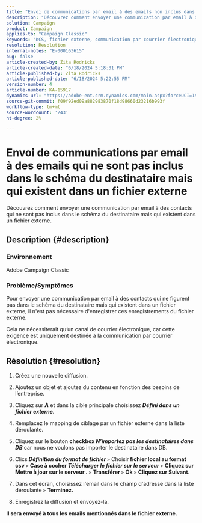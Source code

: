 ```yaml
---
title: "Envoi de communications par email à des emails non inclus dans le schéma du destinataire mais présents dans un fichier externe"
description: "Découvrez comment envoyer une communication par email à des contacts qui ne sont pas inclus dans le schéma du destinataire mais qui existent dans un fichier externe."
solution: Campaign
product: Campaign
applies-to: "Campaign Classic"
keywords: "KCS, fichier externe, communication par courrier électronique, schéma, ACC, Campaign Classic"
resolution: Resolution
internal-notes: "E-000163615"
bug: false
article-created-by: Zita Rodricks
article-created-date: "6/18/2024 5:18:31 PM"
article-published-by: Zita Rodricks
article-published-date: "6/18/2024 5:22:55 PM"
version-number: 4
article-number: KA-15917
dynamics-url: "https://adobe-ent.crm.dynamics.com/main.aspx?forceUCI=1&pagetype=entityrecord&etn=knowledgearticle&id=8d1758c5-962d-ef11-840a-002248084fbb"
source-git-commit: f09f92ed09a882983870f18d98660d23216b993f
workflow-type: tm+mt
source-wordcount: '243'
ht-degree: 2%

---
```


# Envoi de communications par email à des emails qui ne sont pas inclus dans le schéma du destinataire mais qui existent dans un fichier externe


Découvrez comment envoyer une communication par email à des contacts qui ne sont pas inclus dans le schéma du destinataire mais qui existent dans un fichier externe.

## Description {#description}


### <b>Environnement</b>

Adobe Campaign Classic



### Problème/Symptômes

Pour envoyer une communication par email à des contacts qui ne figurent pas dans le schéma du destinataire mais qui existent dans un fichier externe, il n&#39;est pas nécessaire d&#39;enregistrer ces enregistrements du fichier externe.

Cela ne nécessiterait qu’un canal de courrier électronique, car cette exigence est uniquement destinée à la communication par courrier électronique.


## Résolution {#resolution}


1. Créez une nouvelle diffusion.


2. Ajoutez un objet et ajoutez du contenu en fonction des besoins de l’entreprise.


3. Cliquez sur <b>*À</b>* et dans la cible principale choisissez <b>*Défini dans un fichier externe</b>.*


4. Remplacez le mapping de ciblage par un fichier externe dans la liste déroulante.


5. Cliquez sur le bouton <b>checkbox *N’importez pas les destinataires dans DB</b>* car nous ne voulons pas importer le destinataire dans DB.


6. Clics<b> *Définition du format de fichier* </b>`>`  Choisir<b> fichier local au format csv</b> `>`  <b>Case à cocher *Télécharger le fichier sur le serveur</b>* `>`  <b>Cliquez sur Mettre à jour sur le serveur .</b> `>`  <b>Transférer </b>`>` <b> Ok</b> `>`  <b>Cliquez sur Suivant.</b>


7. Dans cet écran, choisissez l&#39;email dans le champ d&#39;adresse dans la liste déroulante `>`  <b>Terminez.</b>


8. Enregistrez la diffusion et envoyez-la.






<b>Il sera envoyé à tous les emails mentionnés dans le fichier externe.</b>


